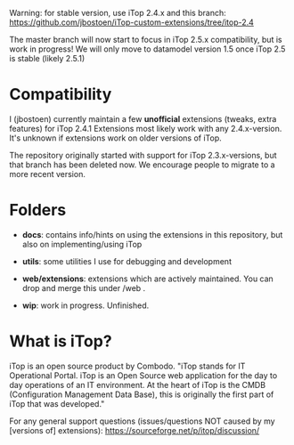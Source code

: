 Warning: for stable version, use iTop 2.4.x and this branch: https://github.com/jbostoen/iTop-custom-extensions/tree/itop-2.4 

The master branch will now start to focus in iTop 2.5.x compatibility, but is work in progress!
We will only move to datamodel version 1.5 once iTop 2.5 is stable (likely 2.5.1)

# Compatibility
I (jbostoen) currently maintain a few **unofficial** extensions (tweaks, extra features) for iTop 2.4.1
Extensions most likely work with any 2.4.x-version. 
It's unknown if extensions work on older versions of iTop. 

The repository originally started with support for iTop 2.3.x-versions, but that branch has been deleted now. We encourage people to migrate to a more recent version.
  
 
# Folders
- **docs**: contains info/hints on using the extensions in this repository, but also on implementing/using iTop
- **utils**: some utilities I use for debugging and development
- **web/extensions**: extensions which are actively maintained. You can drop and merge this under <iTop folder>/web .

- **wip**: work in progress. Unfinished.


# What is iTop?
iTop is an open source product by Combodo. "iTop stands for IT Operational Portal. iTop is an Open Source web application for the day to day operations of an IT environment. At the heart of iTop is the CMDB (Configuration Management Data Base), this is originally the first part of iTop that was developed." 

For any general support questions (issues/questions NOT caused by my [versions of] extensions): https://sourceforge.net/p/itop/discussion/
